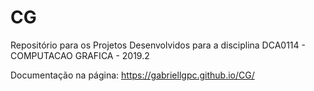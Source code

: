 # CG
Repositório para os Projetos Desenvolvidos para a disciplina DCA0114 - COMPUTACAO GRAFICA - 2019.2

Documentação na página: https://gabriellgpc.github.io/CG/
